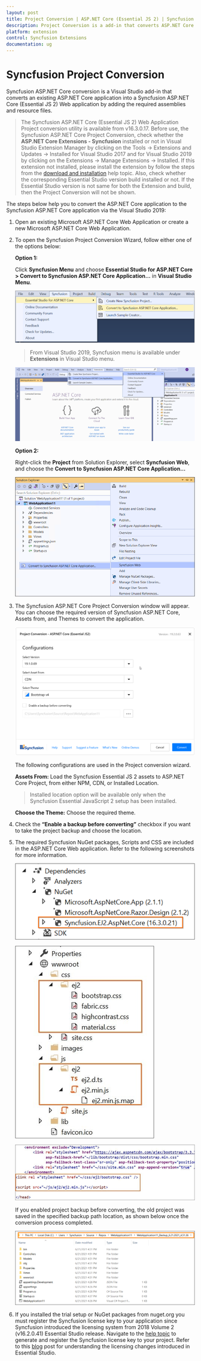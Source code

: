 ```yaml
---
layout: post
title: Project Conversion | ASP.NET Core (Essential JS 2) | Syncfusion
description: Project Conversion is a add-in that converts ASP.NET Core application into a Syncfusion ASP.NET Core application by adding required Essential JS 2 components
platform: extension
control: Syncfusion Extensions
documentation: ug
---
```


# Syncfusion Project Conversion

Syncfusion ASP.NET Core conversion is a Visual Studio add-in that converts an existing ASP.NET Core application into a Syncfusion ASP.NET Core (Essential JS 2) Web application by adding the required assemblies and resource files.

> The Syncfusion ASP.NET Core (Essential JS 2) Web Application Project conversion utility is available from v16.3.0.17. Before use, the Syncfusion ASP.NET Core Project Conversion, check whether the **ASP.NET Core Extensions - Syncfusion** installed or not in Visual Studio Extension Manager by clicking on the Tools -> Extensions and Updates -> Installed for Visual Studio 2017 and for Visual Studio 2019 by clicking on the Extensions -> Manage Extensions -> Installed. If this extension not installed, please install the extension by follow the steps from the [download and installation](https://ej2.syncfusion.com/aspnetcore/documentation/visual-studio-integration/download-and-installation) help topic. Also, check whether the corresponding Essential Studio version build installed or not. If the Essential Studio version is not same for both the Extension and build, then the Project Conversion will not be shown.

The steps below help you to convert the ASP.NET Core application to the Syncfusion ASP.NET Core application via the Visual Studio 2019:

1. Open an existing Microsoft ASP.NET Core Web Application or create a new Microsoft ASP.NET Core Web Application.

2. To open the Syncfusion Project Conversion Wizard, follow either one of the options below:

    **Option 1:**

    Click **Syncfusion Menu** and choose **Essential Studio for ASP.NET Core > Convert to Syncfusion ASP.NET Core Application…** in **Visual Studio Menu**.

    ![convert project](images/convert-new-app.png)

    > From Visual Studio 2019, Syncfusion menu is available under **Extensions** in Visual Studio menu.

    ![convert project](images/convert-new-app-2019.png)

    **Option 2:**

    Right-click the **Project** from Solution Explorer, select **Syncfusion Web**, and choose the **Convert to Syncfusion ASP.NET Core Application…**

    ![convert to syncfusion](images/convert-to-syncfusion-ASpnet-core.png)

3. The Syncfusion ASP.NET Core Project Conversion window will appear. You can choose the required version of Syncfusion ASP.NET Core, Assets from, and Themes to convert the application.

    ![project conversion wizard](images/project-conversion-wizard.png)

    The following configurations are used in the Project conversion wizard.

    **Assets From:** Load the Syncfusion Essential JS 2 assets to ASP.NET Core Project, from either NPM, CDN, or Installed Location.

    > Installed location option will be available only when the Syncfusion Essential JavaScript 2 setup has been installed.

    **Choose the Theme:** Choose the required theme.

4. Check the **“Enable a backup before converting”** checkbox if you want to take the project backup and choose the location.

5. The required Syncfusion NuGet packages, Scripts and CSS are included in the ASP.NET Core Web application. Refer to the following screenshots for more information.

    ![dependencies](images/dependencies.png)

    ![project structure](images/project-structure.png)

    ![css-reference](images/css-reference.png)

    If you enabled project backup before converting, the old project was saved in the specified backup path location, as shown below once the conversion process completed.

    ![BackupLocation](images/BackupLocation.png)

6. If you installed the trial setup or NuGet packages from nuget.org you must register the Syncfusion license key to your application since Syncfusion introduced the licensing system from 2018 Volume 2 (v16.2.0.41) Essential Studio release. Navigate to the [help topic](https://help.syncfusion.com/common/essential-studio/licensing/license-key#how-to-generate-syncfusion-license-key) to generate and register the Syncfusion license key to your project. Refer to this [blog](https://www.syncfusion.com/blogs/post/whats-new-in-2018-volume-2.aspx) post for understanding the licensing changes introduced in Essential Studio.